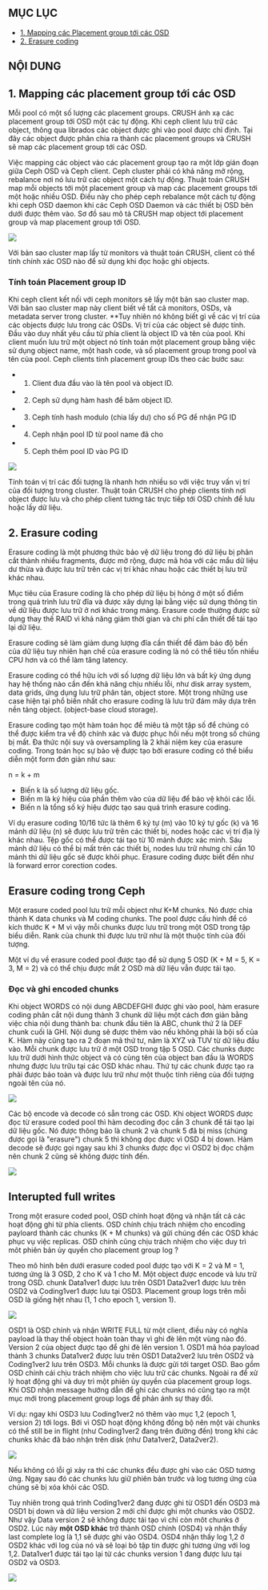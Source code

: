 ## MỤC LỤC
- [1. Mapping các Placement group tới các OSD](#1)
- [2. Erasure coding](#2)

## NỘI DUNG

<a name="1"></a>

## 1. Mapping các placement group tới các OSD

Mỗi pool có một số lượng các placement groups. CRUSH ánh xạ các placement group tới OSD một các tự động. Khi ceph client lưu trữ các object, thông qua librados các object được ghi vào pool được chỉ định. Tại đây các object được phân chia ra thành các placement groups và CRUSH sẽ map các placement group tới các OSD.

Việc mapping các object vào các placement group tạo ra một lớp gián đoạn giữa Ceph OSD và Ceph client. Ceph cluster phải có khả năng mở rộng, rebalance nơi nó lưu trữ các object một cách tự động.
Thuật toán CRUSH map mỗi objects tới một placement group và map các placement groups tới một hoặc nhiều OSD. Điều này cho phép ceph rebalance một cách tự động khi ceph OSD daemon khi các Ceph OSD Daemon và các thiết bị OSD bên dưới được thêm vào. Sơ đồ sau mô tả CRUSH map object tới placement group và map placement group tới OSD.

![](./Image/w9-crush-map-object.png)

Với bản sao cluster map lấy từ monitors và thuật toán CRUSH, client có thể tính chính xác OSD nào để sử dụng khi đọc hoặc ghi objects.

### Tính toán Placement group ID

Khi ceph client kết nối với ceph monitors sẽ lấy một bản sao cluster map. Với bản sao cluster map này client biết về tất cả monitors, OSDs, và metadata server trong cluster. **Tuy nhiên nó không biết gì về các vị trí của các objects được lưu trong các OSDs. Vị trí của các object sẽ được tính. Đầu vào duy nhất yêu cầu từ phía client là object ID và tên của pool. Khi client muốn lưu trữ một object nó tính toán một placement group bằng việc sử dụng object name, một hash code, và số placement group trong pool và tên của pool. Ceph clients tính placement group IDs theo các bước sau:

- 1. Client đưa đầu vào là tên pool và object ID.
- 2. Ceph sử dụng hàm hash để băm object ID.
- 3. Ceph tính hash modulo (chia lấy dư) cho số PG để nhận PG ID
- 4. Ceph nhận pool ID từ pool name đã cho
- 5. Ceph thêm pool ID vào PG ID

![](./Image/w9-map-object-pgs.png)

Tính toán vị trí các đối tượng là nhanh hơn nhiều so với việc truy vấn vị trí của đối tượng trong cluster. Thuật toán CRUSH cho phép clients tính nơi object được lưu và cho phép client tương tác trực tiếp tới OSD chính để lưu hoặc lấy dữ liệu.

<a name="2"></a>

## 2. Erasure coding

Erasure coding là một phương thức bảo vệ dữ liệu trong đó dữ liệu bị phân cắt thành nhiều fragments, được mở rộng, được mã hóa với các mẩu dữ liệu dư thừa và được lưu trữ trên các vị trí khác nhau hoặc các thiết bị lưu trữ khác nhau.

Mục tiêu của Erasure coding là cho phép dữ liệu bị hỏng ở một số điểm trong quá trình lưu trữ đĩa và được xây dựng lại bằng việc sử dụng thông tin về dữ liệu được lưu trữ ở nơi khác trong mảng. Erasure code thường được sử dụng thay thế RAID vì khả năng giảm thời gian và chi phí cần thiết để tái tạo lại dữ liệu. 

Erasure coding sẽ làm giảm dung lượng đĩa cần thiết để đảm bảo độ bền của dữ liệu tuy nhiên hạn chế của erasure coding là nó có thể tiêu tốn nhiều CPU hơn và có thể làm tăng latency.

Erasure coding có thể hữu ích với số lượng dữ liệu lớn và bất kỳ ứng dụng hay hệ thống nào cần đến khả năng chịu nhiều lỗi, như disk array system, data grids, ứng dụng lưu trữ phân tán, object store. Một trong những use case hiện tại phổ biến nhất cho erasure coding là lưu trữ đám mây dựa trên nền tảng object. (object-base cloud storage).

Erasure coding tạo một hàm toán học để miêu tả một tập số để chúng có thể được kiểm tra về độ chính xác và được phục hồi nếu một trong số chúng bị mất. Đa thức nội suy và oversampling là 2 khái niệm key của erasure coding. Trong toán học sự bảo vệ được tạo bởi erasure coding có thể biểu diễn một form đơn giản như sau:

n = k + m

- Biến k là số lượng dữ liệu gốc. 
- Biến m là ký hiệu của phần thêm vào của dữ liệu để bảo vệ khỏi các lỗi.
- Biến n là tổng số ký hiệu được tạo sau quá trình erasure coding.

Ví dụ erasure coding 10/16 tức là thêm 6 ký tự (m) vào 10 ký tự gốc (k) và 16 mảnh dữ liệu (n) sẽ được lưu trữ trên các thiết bị, nodes hoặc các vị trí địa lý khác nhau. Tệp gốc có thể được tái tạo từ 10 mảnh được xác minh. Sáu mảnh dữ liệu có thể bị mất trên các thiết bị, nodes lưu trữ nhưng chỉ cần 10 mảnh thì dữ liệu gốc sẽ được khôi phục. Erasure coding được biết đến như là forward error corection codes.

## Erasure coding trong Ceph

Một erasure coded pool lưu trữ mỗi object như K+M chunks. Nó được chia thành K data chunks và M coding chunks. The pool được cấu hình để có kích thước K + M vì vậy mỗi chunks được lưu trữ trong một OSD trong tập biểu diễn. Rank của chunk thì được lưu trữ như là một thuộc tính của đối tượng.

Một ví dụ về erasure coded pool được tạo để sử dụng 5 OSD (K + M = 5, K = 3, M = 2) và có thể chịu được mất 2 OSD mà dữ liệu vẫn được tái tạo.

### Đọc và ghi encoded chunks

Khi object WORDS có nội dung ABCDEFGHI được ghi vào pool, hàm erasure coding phân cắt nội dung thành 3 chunk dữ liệu một cách đơn giản bằng việc chia nội dung thành ba: chunk đầu tiên là ABC, chunk thứ 2 là DEF chunk cuối là GHI. Nội dung sẽ được thêm vào nếu không phải là bội số của K. Hàm này cũng tạo ra 2 đoạn mã thứ tư, năm là XYZ và TUV từ dữ liệu đầu vào. Mỗi chunk được lưu trữ ở một OSD trong tập 5 OSD. Các chunks được lưu trữ dưới hình thức object và có cùng tên của object ban đầu là WORDS nhưng được lưu trữu tại các OSD khác nhau. Thứ tự các chunk được tạo ra phải được bảo toàn và được lưu trữ như một thuộc tính riêng của đối tượng ngoài tên của nó.

![](./Image/w9-erasure-coding-write.png)

Các bộ encode và decode có sẵn trong các OSD. Khi object WORDS được đọc từ erasure coded pool thì hàm decoding đọc cần 3 chunk để tái tạo lại dữ liệu gốc. Nó được thông báo là chunk 2 và chunk 5 đã bị miss (chúng được gọi là "erasure") chunk 5 thì không dọc được vì OSD 4 bị down. Hàm decode sẽ được gọi ngay sau khi 3 chunks được đọc vì OSD2 bị đọc chậm nên chunk 2 cũng sẽ không được tính đến.

![](./Image/w9-erasure-coding-read.png)

## Interupted full writes

Trong một erasure coded pool, OSD chính hoạt động và nhận tất cả các hoạt động ghi từ phía clients. OSD chính chịu trách nhiệm cho encoding payloard thành các chunks (K + M chunks) và gửi chúng đến các OSD khác phục vụ việc replicas. OSD chính cũng chịu trách nhiệm cho việc duy trì môt phiên bản ủy quyền cho placement group log ?

Theo mô hình bên dưới erasure coded pool được tạo với K = 2 và M = 1, tương ứng là 3 OSD, 2 cho K và 1 cho M. Một object được encode và lưu trữ trong OSD. chunk Data1ver1 được lưu trên OSD1 Data2ver1 được lưu trên OSD2 và Coding1ver1 được lưu tại OSD3. Placement group logs trên mỗi OSD là giống hệt nhau (1, 1 cho epoch 1, version 1).

![](./Image/w9-ngat-write-full.png)

OSD1 là OSD chính và nhận WRITE FULL từ một client, điều này có nghĩa payload là thay thế object hoàn toàn thay vì ghi đè lên một vùng nào đó. Version 2 của object được tạo để ghi đè lên version 1. OSD1 mã hóa payload thành 3 chunks Data1ver2 được lưu trên OSD1 Data2ver2 lưu trên OSD2 và  Coding1ver2 lưu trên OSD3. Mỗi chunks là được gửi tới target OSD. Bao gồm OSD chính cái chịu trách nhiệm cho việc lưu trữ các chunks. Ngoài ra để xử lý hoạt động ghi và duy trì một phiên ủy quyền của placement group logs. Khi OSD nhận message hướng dẫn để ghi các chunks nó cũng tạo ra một mục mới trong placement group logs để phản ánh sự thay đổi.

Ví dụ: ngay khi OSD3 lưu Coding1ver2 nó thêm vào mục 1,2 (epoch 1, version 2) tới logs. Bới vì OSD hoạt động không đồng bộ nên một vài chunks có thể still be in flight (như Coding1ver2 đang trên đường đến) trong khi các chunks khác đã báo nhận trên disk (như Data1ver2, Data2ver2). 

![](./Image/w9-write-full-success.png)

Nếu không có lỗi gì xảy ra thì các chunks đều được ghi vào các OSD tương ứng. Ngay sau đó các chunks lưu giữ phiên bản trước và log tương ứng của chúng sẽ bị xóa khỏi các OSD.

Tuy nhiên trong quá trình Coding1ver2 đang được ghi từ OSD1 đến OSD3 mà OSD1 bị down và dữ liệu version 2 mới chỉ được ghi một chunks vào OSD2. Như vậy Data version 2 sẽ không được tái tạo vì chỉ còn môt chunks ở OSD2. Lúc này **một OSD khác** trở thành OSD chính (OSD4) và nhận thấy last complete log là 1,1 sẽ được ghi vào OSD4. OSD4 nhận thấy log 1,2 ở OSD2 khác với log của nó và sẽ loại bỏ tập tin được ghi tương ứng với log 1,2. Data1ver1 được tái tạo lại từ các chunks version 1 đang được lưu tại OSD2 và OSD3. 

![](./Image/w9-write-full-interupt.png)

